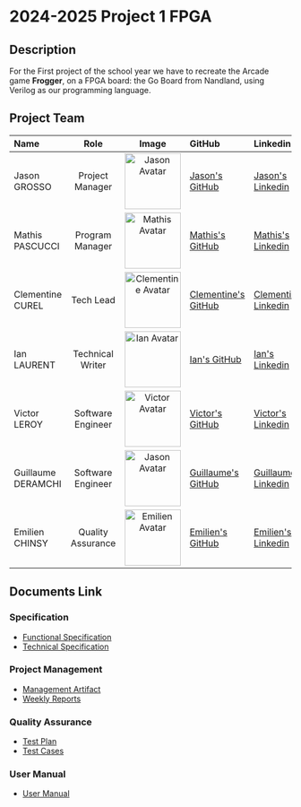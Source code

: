 # 2024-2025 Project 1 FPGA

## Description

For the First project of the school year we have to recreate the Arcade game **Frogger**, on a FPGA board: the Go Board from Nandland, using Verilog as our programming language.

## Project Team

| Name | Role | Image | GitHub | Linkedin|
| :----- | :----------: | :----------: | :---------- | :------ |
| Jason GROSSO | Project Manager | <img src="https://avatars.githubusercontent.com/u/114397870?v=4" width = "100px" alt="Jason Avatar" > | [Jason's GitHub](https://github.com/JasonGROSSO) | [Jason's Linkedin](https://www.linkedin.com/in/jason-grosso-847b39251/) |
| Mathis PASCUCCI | Program Manager | <img src="https://avatars.githubusercontent.com/u/182209815?v=4" width = "100px" alt="Mathis Avatar"> | [Mathis's GitHub](https://github.com/Mathis441) | [Mathis's Linkedin](https://www.linkedin.com/in/mathis-pascucci-8b759732a/) |
| Clementine CUREL | Tech Lead | <img src="https://avatars.githubusercontent.com/u/78617457?v=4" width = "100px" alt="Clementine Avatar"> | [Clementine's GitHub](https://github.com/Clementine951) | [Clementine's Linkedin](https://www.linkedin.com/in/clementinecurel/) |
| Ian LAURENT | Technical Writer | <img src="https://avatars.githubusercontent.com/u/146005340?v=4" width = "100px" alt="Ian Avatar"> | [Ian's GitHub](https://github.com/Ianlaur) | [Ian's Linkedin](https://www.linkedin.com/in/ian-h-laurent/) |
| Victor LEROY | Software Engineer |<img src="https://avatars.githubusercontent.com/u/97166029?v=4" width = "100px" alt="Victor Avatar"> | [Victor's GitHub](https://github.com/Victor-Leroy) | [Victor's Linkedin](https://www.linkedin.com/in/victor-leroy-64baa3229/) |
| Guillaume DERAMCHI | Software Engineer |<img src="https://avatars.githubusercontent.com/u/145995909?v=4" width = "100px" alt="Jason Avatar"> | [Guillaume's GitHub](https://github.com/Guillaume18100) | [Guillaume's Linkedin](https://www.linkedin.com/in/guillaume-deramchi-a45116293/) |
| Emilien CHINSY | Quality Assurance | <img src="https://avatars.githubusercontent.com/u/182214919?v=4" width = "100px" alt="Emilien Avatar"> | [Emilien's GitHub](https://github.com/EmilienChinsy) | [Emilien's Linkedin](https://www.linkedin.com/in/emilien-chinsy-5a794632b/) |

## Documents Link

### Specification

- [Functional Specification](https://github.com/algosup/2024-2025-project-1-fpga-team-4/blob/Documents/Documents/FunctionalSpecifications.md)
- [Technical Specification](https://github.com/algosup/2024-2025-project-1-fpga-team-4/blob/Documents/Documents/TechnicalSpecifications.md)

### Project Management

- [Management Artifact](https://github.com/algosup/2024-2025-project-1-fpga-team-4/blob/Management/Documents/Management/ManagementArtifact.md)
- [Weekly Reports](https://github.com/algosup/2024-2025-project-1-fpga-team-4/tree/Management/Documents/Management/WeeklyReports)

### Quality Assurance

- [Test Plan](https://github.com/algosup/2024-2025-project-1-fpga-team-4/blob/Documents/Documents/TestPlan.md)
- [Test Cases](https://github.com/algosup/2024-2025-project-1-fpga-team-4/blob/QA/Documents/TestCases.md)

### User Manual

- [User Manual](https://github.com/algosup/2024-2025-project-1-fpga-team-4/tree/Documents/Documents/UserManual/UserManualAssets)
